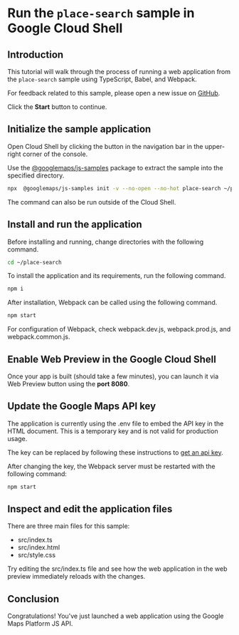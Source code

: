 # Run the `place-search` sample in Google Cloud Shell

<walkthrough-tutorial-duration duration="10"/>

## Introduction

This tutorial will walk through the process of running a web application from
the `place-search` sample using TypeScript, Babel, and Webpack.

For feedback related to this sample, please open a new issue on
[GitHub](https://github.com/googlemaps/js-samples/issues).

Click the **Start** button to continue.

## Initialize the sample application

Open Cloud Shell by clicking the
<walkthrough-cloud-shell-icon></walkthrough-cloud-shell-icon> button in the
navigation bar in the upper-right corner of the console.

Use the [@googlemaps/js-samples](https://www.npmjs.com/package/@googlemaps/js-samples) package to
extract the sample into the specified directory.

```bash
npx  @googlemaps/js-samples init -v --no-open --no-hot place-search ~/place-search
```

The command can also be run outside of the Cloud Shell.

## Install and run the application

Before installing and running, change directories with the following command.

```bash
cd ~/place-search
```

To install the application and its requirements, run the following command.

```bash
npm i
```

After installation, Webpack can be called using the following command.

```bash
npm start
```

For configuration of Webpack, check
<walkthrough-editor-open-file filePath="place-search/webpack.dev.js">webpack.dev.js</walkthrough-editor-open-file>,
<walkthrough-editor-open-file filePath="place-search/webpack.prod.js">webpack.prod.js</walkthrough-editor-open-file>,
and
<walkthrough-editor-open-file filePath="place-search/webpack.common.js">webpack.common.js</walkthrough-editor-open-file>.

## Enable Web Preview in the Google Cloud Shell

Once your app is built (should take a few minutes), you can launch it via
<walkthrough-spotlight-pointer target="cloudshell" spotlightId="devshell-web-preview-button">Web
Preview button</walkthrough-spotlight-pointer> using the **port 8080**.

## Update the Google Maps API key

The application is currently using the
<walkthrough-editor-open-file filePath="place-search/.env">.env</walkthrough-editor-open-file>
file to embed the API key in the HTML document. This is a temporary key and is
not valid for production usage.

The key can be replaced by following these instructions to
[get an api key](https://developers.google.com/maps/documentation/javascript/get-api-key).

After changing the key, the Webpack server must be restarted with the following
command:

```bash
npm start
```

## Inspect and edit the application files

There are three main files for this sample:

*   <walkthrough-editor-open-file filePath="place-search/src/index.ts">src/index.ts</walkthrough-editor-open-file>
*   <walkthrough-editor-open-file filePath="place-search/src/index.html">src/index.html</walkthrough-editor-open-file>
*   <walkthrough-editor-open-file filePath="place-search/src/style.css">src/style.css</walkthrough-editor-open-file>

Try editing the <walkthrough-editor-open-file filePath="place-search/src/index.ts">src/index.ts</walkthrough-editor-open-file> file and see how the web application in the web preview immediately reloads with the changes.

## Conclusion

<walkthrough-conclusion-trophy></walkthrough-conclusion-trophy>

Congratulations! You've just launched a web application using the Google Maps
Platform JS API.

